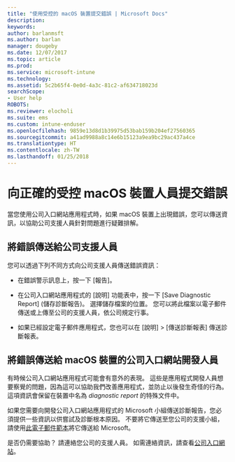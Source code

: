 ```yaml
---
title: "使用受控的 macOS 裝置提交錯誤 | Microsoft Docs"
description: 
keywords: 
author: barlanmsft
ms.author: barlan
manager: dougeby
ms.date: 12/07/2017
ms.topic: article
ms.prod: 
ms.service: microsoft-intune
ms.technology: 
ms.assetid: 5c2b65f4-0e0d-4a3c-81c2-af634718023d
searchScope:
- User help
ROBOTS: 
ms.reviewer: elocholi
ms.suite: ems
ms.custom: intune-enduser
ms.openlocfilehash: 9859e13d8d1b39975d53bab159b204ef27560365
ms.sourcegitcommit: a41ad9988a8c14e6b15123a9ea9bc29ac437a4ce
ms.translationtype: HT
ms.contentlocale: zh-TW
ms.lasthandoff: 01/25/2018
---
```

# <a name="submit-errors-to-the-right-people-for-your-managed-macos-device"></a>向正確的受控 macOS 裝置人員提交錯誤

當您使用公司入口網站應用程式時，如果 macOS 裝置上出現錯誤，您可以傳送資訊，以協助公司支援人員針對問題進行疑難排解。

## <a name="send-errors-to-your-company-support"></a>將錯誤傳送給公司支援人員

 您可以透過下列不同方式向公司支援人員傳送錯誤資訊：

-   在錯誤警示訊息上，按一下 [報告]。

-   在公司入口網站應用程式的 [說明] 功能表中，按一下 [Save Diagnostic Report] (儲存診斷報告)。 選擇儲存檔案的位置。 您可以將此檔案以電子郵件傳送或上傳至公司的支援人員，依公司規定行事。

- 如果已經設定電子郵件應用程式，您也可以在 [說明] > [傳送診斷報表] 傳送診斷報表。

## <a name="send-errors-to-the-company-portal-developers-for-macos-devices"></a>將錯誤傳送給 macOS 裝置的公司入口網站開發人員

有時候公司入口網站應用程式可能會有意外的表現。 這些是應用程式開發人員想要察覺的問題，因為這可以協助我們改善應用程式，並防止以後發生奇怪的行為。 這項資訊會保留在裝置中名為 _diagnostic report_ 的特殊文件中。

如果您需要向開發公司入口網站應用程式的 Microsoft 小組傳送診斷報告，您必須提供一些資訊以供嘗試及診斷根本原因。 不要將它傳送至您公司的支援小組，請使用<a href="mailto:IntuneCPiOSfeedback@microsoft.com?subject=My Company Portal App Closed Unexpectedly&body=Press and hold, then paste your copied Company Portal app logs here.">此電子郵件範本</a>將它傳送給 Microsoft。

是否仍需要協助？ 請連絡您公司的支援人員。 如需連絡資訊，請查看[公司入口網站](https://portal.manage.microsoft.com#HelpDeskDialog)。
